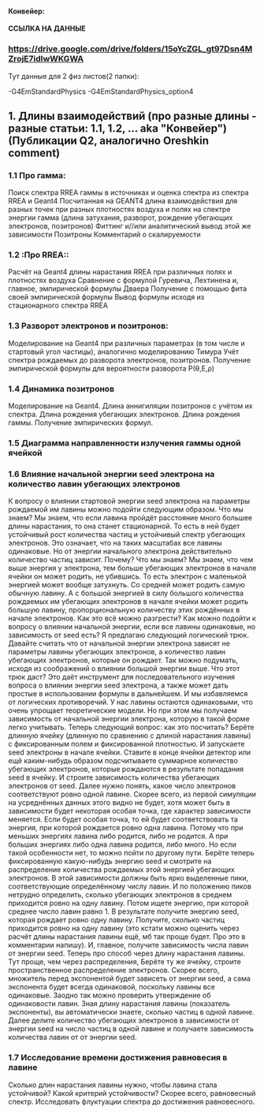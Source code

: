 #### Конвейер:

**ССЫЛКА НА ДАННЫЕ**

### https://drive.google.com/drive/folders/15oYcZGL_gt97Dsn4MZrojE7idIwWKGWA

Тут данные для 2 физ листов(2 папки): 

-G4EmStandardPhysics
-G4EmStandardPhysics_option4


## 1.  Длины взаимодействий  (про разные длины - разные статьи: 1.1, 1.2, ... aka "Конвейер") (Публикации Q2, аналогично Oreshkin comment)

### 1.1 **Про гамма:**

Поиск спектра RREA гаммы в источниках и оценка спектра из спектра RREA и Geant4
Посчитанная на GEANT4 длина взаимодействия для разных точек при разных плотностях воздуха и полях на спектре энергии гамма (длина затухания, разворот, рождение убегающих электронов, позитронов)
Фиттинг и//или аналитический вывод этой же зависимости
Позитроны
Комментарий о скалируемости

### 1.2 :**Про RREA::**

Расчёт на Geant4 длины нарастания RREA при различных полях и плотностях воздуха
Сравнение с формулой Гуревича, Лехтинена и, главное, эмпирической формулы Дваера
Получение с помощью фита своей эмпирической формулы
Вывод формулы исходя из стационарного спектра RREA

### 1.3 **Разворот электронов и позитронов:**

Моделирование на Geant4 при различных параметрах (в том числе и стартовый угол частицы), аналогично моделированию Тимура
Учёт спектра рождаемых до разворота электронов, позитронов.
Получение эмпирической формулы для вероятности разворота P(θ,E,ρ)

### 1.4 **Динамика позитронов**

Моделирование на Geant4.
Длина аннигиляции позитронов с учётом их спектра.
Длина рождения убегающих электронов.
Длина рождения гаммы.
Получение эмпирических формул.

### 1.5 **Диаграмма направленности излучения гаммы одной ячейкой**

### 1.6 **Влияние начальной энергии seed электрона на количество лавин убегающих электронов**

К вопросу о влиянии стартовой энергии seed электрона на параметры рождаемой им лавины можно подойти следующим образом.
Что мы знаем? Мы знаем, что если лавина пройдёт расстояние много большее длины нарастания, то она станет стационарной. То есть в ней будет устойчивый рост количества частиц и устойчивый спектр убегающих электронов. Это означает, что на таких масштабах все лавины одинаковые.
Но от энергии начального электрона действительно количество частиц зависит. Почему?
Что мы знаем? Мы знаем, что чем выше энергия у электрона, тем больше убегающих электронов в начале ячейки он может родить, не убившись. То есть электрон с маленькой энергией может вообще затухнуть. Со средней может родить самую обычную лавину. А с большой энергией в силу большого количества рождаемых им убегающих электронов в начале ячейки может родить большую лавину, пропорциональную количеству этих рождённых в начале электронов.
Как это всё можно разгрести? Как можно подойти к вопросу о влиянии начальной энергии, если все лавины одинаковые, но зависимость от seed есть?
Я предлагаю следующий логический трюк. Давайте считать что от начальной энергии электрона зависят не параметры лавины убегающих электронов, а количество лавин убегающих электронов, которые он рождает. Так можно подумать, исходя из соображений о влиянии большой энергии выше.
Что этот трюк даст? Это даёт инструмент для последовательного изучения вопроса о влиянии энергии seed электрона, а также может дать простые в использовании формулы в дальнейшем. И мы избавляемся от логических противоречий. У нас лавины остаются одинаковыми, что очень упрощает теоретические модели. Но при этом мы получаем зависимость от начальной энергии электрона, которую в такой форме легко учитывать.
Теперь следующий вопрос: как это посчитать?
Берёте длинную ячейку (длинную по сравнению с длиной нарастания лавины) с фиксированным полем и фиксированной плотностью. И запускаете seed электроны в начале ячейки. Ставите в конце ячейки детектор или ещё каким-нибудь образом подсчитываете суммарное количество убегающих электронов, которые рождаются в результате попадания seed в ячейку. И строите зависимость количества убегающих электронов от seed.
Далее нужно понять, какое число электронов соответствуют ровно одной лавине. Скорее всего, из первой симуляции на усреднённых данных этого видно не будет, хотя может быть в зависимости будет некоторая особая точка, где характер зависимости меняется. Если будет особая точка, то ей будет соответствовать та энергия, при которой рождается ровно одна лавина. Потому что при меньших энергиях лавина либо родится, либо не родится. А при больших энергиях либо одна лавина родится, либо много.
Но если такой особенности нет, то можно пойти по другому пути. Берёте теперь фиксированную какую-нибудь энергию seed и смотрите на распределение количества рождаемых этой энергией убегающих электронов. В этой зависимости должны быть ярко выделенные пики, соответствующие определённому числу лавин. И по положению пиков нетрудно определить, сколько убегающих электронов в среднем приходится ровно на одну лавину.
Потом ищете энергию, при которой среднее число лавин равно 1.
В результате получите энергию seed, которая рождает ровно одну лавину. Получите, сколько частиц приходится ровно на одну лавину (это кстати можно оценить через расчёт длины нарастания лавины ещё, мб так проще будет. Про это в комментарии напишу). И, главное, получите зависимость числа лавин от энергии seed.
Теперь про способ через длину нарастания лавины. Тут проще, чем через распределения,
Берёте ту же ячейку, строите пространственное распределение электронов. Скорее всего, множитель перед экспонентой будет зависеть от энергии seed, а сама экспонента будет всегда одинаковой, поскольку лавины все одинаковые.
Заодно так можно проверить утверждение об одинаковости лавин.
Зная длину нарастания лавины (показатель экспоненты), вы автоматически знаете, сколько частиц в одной лавине. Далее делите количество убегающих электронов в зависимости от энергии seed на число частиц в одной лавине и получаете зависимость количества лавин от от энергии seed.

### 1.7 **Исследование времени достижения равновесия в лавине**

Сколько длин нарастания лавины нужно, чтобы лавина стала устойчивой?
Какой критерий устойчивости? Скорее всего, равновесный спектр.
Исследовать флуктуации спектра до достижения равновесного.
